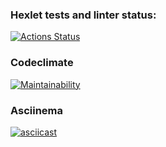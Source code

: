 ### Hexlet tests and linter status:
[![Actions Status](https://github.com/unionblack/frontend-project-44/actions/workflows/hexlet-check.yml/badge.svg)](https://github.com/unionblack/frontend-project-44/actions)

### Codeclimate
[![Maintainability](https://api.codeclimate.com/v1/badges/c9f09585e8146b0cdb42/maintainability)](https://codeclimate.com/github/unionblack/frontend-project-44/maintainability)

### Asciinema
[![asciicast](https://asciinema.org/a/mmlcXbBKmCydRNS2UW7kIKGtO.svg)](https://asciinema.org/a/mmlcXbBKmCydRNS2UW7kIKGtO)

